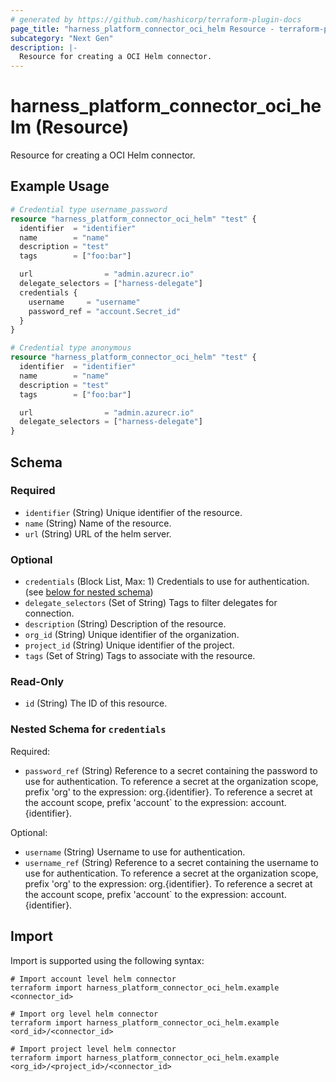 ```yaml
---
# generated by https://github.com/hashicorp/terraform-plugin-docs
page_title: "harness_platform_connector_oci_helm Resource - terraform-provider-harness"
subcategory: "Next Gen"
description: |-
  Resource for creating a OCI Helm connector.
---
```


# harness_platform_connector_oci_helm (Resource)

Resource for creating a OCI Helm connector.

## Example Usage

```terraform
# Credential type username_password
resource "harness_platform_connector_oci_helm" "test" {
  identifier  = "identifier"
  name        = "name"
  description = "test"
  tags        = ["foo:bar"]

  url                = "admin.azurecr.io"
  delegate_selectors = ["harness-delegate"]
  credentials {
    username     = "username"
    password_ref = "account.Secret_id"
  }
}

# Credential type anonymous
resource "harness_platform_connector_oci_helm" "test" {
  identifier  = "identifier"
  name        = "name"
  description = "test"
  tags        = ["foo:bar"]

  url                = "admin.azurecr.io"
  delegate_selectors = ["harness-delegate"]
}
```

<!-- schema generated by tfplugindocs -->
## Schema

### Required

- `identifier` (String) Unique identifier of the resource.
- `name` (String) Name of the resource.
- `url` (String) URL of the helm server.

### Optional

- `credentials` (Block List, Max: 1) Credentials to use for authentication. (see [below for nested schema](#nestedblock--credentials))
- `delegate_selectors` (Set of String) Tags to filter delegates for connection.
- `description` (String) Description of the resource.
- `org_id` (String) Unique identifier of the organization.
- `project_id` (String) Unique identifier of the project.
- `tags` (Set of String) Tags to associate with the resource.

### Read-Only

- `id` (String) The ID of this resource.

<a id="nestedblock--credentials"></a>
### Nested Schema for `credentials`

Required:

- `password_ref` (String) Reference to a secret containing the password to use for authentication. To reference a secret at the organization scope, prefix 'org' to the expression: org.{identifier}. To reference a secret at the account scope, prefix 'account` to the expression: account.{identifier}.

Optional:

- `username` (String) Username to use for authentication.
- `username_ref` (String) Reference to a secret containing the username to use for authentication. To reference a secret at the organization scope, prefix 'org' to the expression: org.{identifier}. To reference a secret at the account scope, prefix 'account` to the expression: account.{identifier}.

## Import

Import is supported using the following syntax:

```shell
# Import account level helm connector 
terraform import harness_platform_connector_oci_helm.example <connector_id>

# Import org level helm connector 
terraform import harness_platform_connector_oci_helm.example <ord_id>/<connector_id>

# Import project level helm connector 
terraform import harness_platform_connector_oci_helm.example <org_id>/<project_id>/<connector_id>
```
